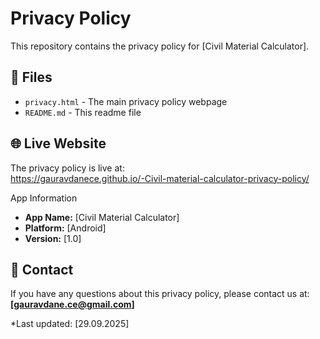 # Privacy Policy

This repository contains the privacy policy for [Civil Material Calculator].

## 📄 Files

- `privacy.html` - The main privacy policy webpage
- `README.md` - This readme file

## 🌐 Live Website

The privacy policy is live at:  
https://gauravdanece.github.io/-Civil-material-calculator-privacy-policy/

App Information

- **App Name:** [Civil Material Calculator]
- **Platform:** [Android]
- **Version:** [1.0]

## 📧 Contact

If you have any questions about this privacy policy, please contact us at:  
**[gauravdane.ce@gmail.com]**

*Last updated: [29.09.2025]
